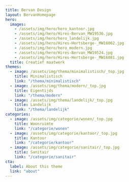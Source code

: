 ```yaml
---
title: Bervan Design
layout: BervanHomepage
hero:
  images:
    - /assets/img/hero/hero_kantoor.jpg
    - /assets/img/hero/Hires-Bervan_MW19536.jpg
    - /assets/img/hero/hero_landelijk.jpg
    - /assets/img/hero/Hires-Hertsberge-_MW16062.jpg
    - /assets/img/hero/hero_modern.jpg
    - /assets/img/hero/Hires-Bervan_MW19524.jpg
    - /assets/img/hero/Hires-Hertsberge-_MW16081.jpg 
  title: Creatief maatwerk
themes:
  - image: /assets/img/thema/minimalistisch/_top.jpg
    title: Minimalistisch
    link: "/thema/minimalistisch"
  - image: /assets/img/thema/modern/_top.jpg
    title: Eigentijds
    link: "/thema/modern"
  - image: /assets/img/thema/landelijk/_top.jpg
    title: Landelijk
    link: "/thema/landelijk"
categories:
  - image: /assets/img/categorie/wonen/_top.jpg
    title: Woonruimte
    link: "/categorie/wonen"
  - image: /assets/img/categorie/kantoor/_top.jpg
    title: Kantoor
    link: "/categorie/kantoor"
  - image: /assets/img/categorie/sanitair/_top.jpg
    title: Sanitair
    link: "/categorie/sanitair"
cta:
  label: About this theme
  link: "about"
---
```

